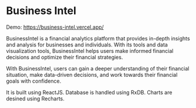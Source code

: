 # Business Intel

Demo: https://business-intel.vercel.app/

BusinessIntel is a financial analytics platform that provides in-depth insights and analysis for businesses and individuals. With its tools and data visualization tools, BusinessIntel helps users make informed financial decisions and optimize their financial strategies.

With BusinessIntel, users can gain a deeper understanding of their financial situation, make data-driven decisions, and work towards their financial goals with confidence.

It is built using ReactJS. Database is handled using RxDB. Charts are desined using Recharts.
